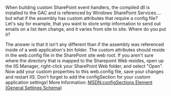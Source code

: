 
When building custom SharePoint event handlers, the compiled dll is installed to the GAC and is referenced by Windows SharePoint Services.... but what if the assembly has custom attributes that require a config file? Let's say for example, that you want to store smtp information to send out emails on a list item change, and it varies from site to site. Where do you put it?




The answer is that it isn't any different than if the assembly was referenced inside of a web application's bin folder. The custom attributes should reside in the web.config file in the SharePoint site web root. If you aren't sure where the directory that is mapped to the Sharepoint Web resides, open up the IIS Manager, right-click your SharePoint Web folder, and select "Open". Now add your custom properties to this web.config file, save your changes and restart IIS. Don't forget to add the configSection for your custom application settings! More Information: [MSDN:configSections Element (General Settings Schema)](http://msdn2.microsoft.com/en-us/library/ms228256.aspx)
